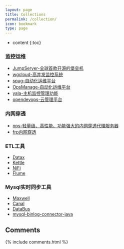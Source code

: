 ```yaml
---
layout: page
title: Collections
permalink: /collection/
icon: bookmark
type: page
---
```


* content
{:toc}

### 监控运维
- [JumpServer-全球首款开源的堡垒机](https://github.com/jumpserver/jumpserver)
- [wgcloud-高并发监控系统](https://github.com/tianshiyeben/wgcloud)
- [spug-自动化运维平台](https://github.com/openspug/spug)
- [OpsManage-自动化运维平台](https://github.com/welliamcao/OpsManage)
- [yala-主机监控管理功能](https://github.com/xl0shk/yala)
- [opendevops-云管理平台](https://github.com/opendevops-cn/opendevops)

### 内网穿透
- [nps-轻量级、高性能、功能强大的内网穿透代理服务器](https://github.com/ehang-io/nps)
- [frp内网穿透](https://github.com/fatedier/frp)

### ETL工具
- [Datax](https://github.com/alibaba/DataX)
- [Kettle](https://github.com/pentaho/pentaho-kettle)
- [NiFi](https://github.com/apache/nifi)
- [Flume](https://github.com/V-I-C-T-O-R/flume-ng-sql-source)

### Mysql实时同步工具
- [Maxwell](https://github.com/zendesk/maxwell)
- [Canal](https://github.com/alibaba/canal)
- [DataBus](https://github.com/linkedin/databus)
- [mysql-binlog-connector-java](https://github.com/shyiko/mysql-binlog-connector-java)

## Comments

{% include comments.html %}
